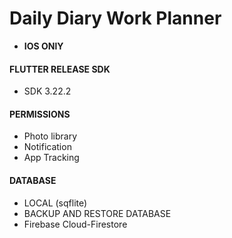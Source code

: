 # Daily Diary Work Planner
- **IOS ONlY**

#### FLUTTER RELEASE SDK
- SDK 3.22.2

#### PERMISSIONS
- Photo library
- Notification
- App Tracking

#### DATABASE
- LOCAL (sqflite)
- BACKUP AND RESTORE DATABASE
- Firebase Cloud-Firestore
